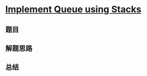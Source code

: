 # [Implement Queue using Stacks](https://leetcode.com/problems/implement-queue-using-stacks/)
## 题目


## 解题思路


## 总结


